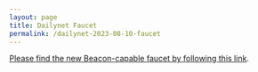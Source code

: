 ```yaml
---
layout: page
title: Dailynet Faucet
permalink: /dailynet-2023-08-10-faucet
---
```


[Please find the new Beacon-capable faucet by following this link](https://faucet.dailynet-2023-08-10.teztnets.xyz).
